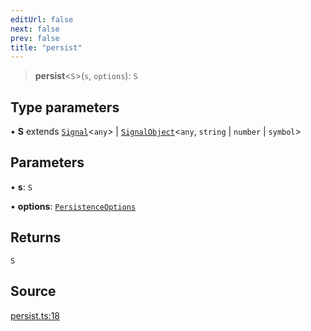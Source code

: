 ```yaml
---
editUrl: false
next: false
prev: false
title: "persist"
---
```


> **persist**\<`S`\>(`s`, `options`): `S`

## Type parameters

• **S** extends [`Signal`](../type-aliases/Signal.md)\<`any`\> \| [`SignalObject`](../interfaces/SignalObject.md)\<`any`, `string` \| `number` \| `symbol`\>

## Parameters

• **s**: `S`

• **options**: [`PersistenceOptions`](../type-aliases/PersistenceOptions.md)

## Returns

`S`

## Source

[persist.ts:18](https://github.com/nodenogg-in/alpha-p2p/blob/aa60360/packages/statekit/src/persist.ts#L18)
